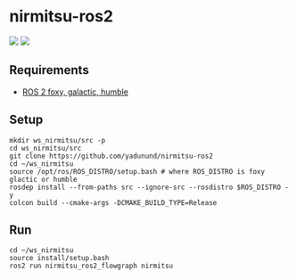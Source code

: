 # nirmitsu-ros2
![](https://github.com/Yadunund/nirmitsu-ros2/workflows/build/badge.svg)
![](https://github.com/Yadunund/nirmitsu-ros2/workflows/style/badge.svg)

## Requirements
* [ROS 2 foxy, galactic, humble](https://docs.ros.org/en/humble/Installation/Ubuntu-Install-Debians.html)

## Setup
```
mkdir ws_nirmitsu/src -p
cd ws_nirmitsu/src
git clone https://github.com/yadunund/nirmitsu-ros2
cd ~/ws_nirmitsu
source /opt/ros/ROS_DISTRO/setup.bash # where ROS_DISTRO is foxy glactic or humble
rosdep install --from-paths src --ignore-src --rosdistro $ROS_DISTRO -y
colcon build --cmake-args -DCMAKE_BUILD_TYPE=Release
```

## Run
```
cd ~/ws_nirmitsu
source install/setup.bash
ros2 run nirmitsu_ros2_flowgraph nirmitsu
```

